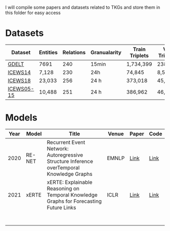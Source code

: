 I will compile some papers and datasets related to TKGs and store them in this folder for easy access

# Datasets

| Dataset                                                      | Entities | Relations | Granualarity | Train Triplets | Val. Triplets | Test Triplets |
| ------------------------------------------------------------ | -------- | --------- | ------------ | -------------- | ------------- | ------------- |
| [GDELT](https://drive.google.com/file/d/1yikfCUs1ALRa8g4fa06oi1lHJxPeNwoA/view) | 7691     | 240       | 15min        | 1,734,399      | 238,765       | 305,241       |
| [ICEWS14](https://drive.google.com/file/d/1v6SDvtR8ybqlyiH9OTlK0s3mdDOq-rTO/view) | 7,128    | 230       | 24h          | 74,845         | 8,514         | 7,371         |
| [ICEWS18](https://drive.google.com/file/d/1u0iJKOGzHvqLGJVT23MxcPlztxdvvTWh/view) | 23,033   | 256       | 24 h         | 373,018        | 45,995        | 49,545        |
| [ICEWS05-15](https://drive.google.com/file/d/1weZpSpxI94AI9pPkAzeR7hN5lWKVw_BL/view) | 10,488   | 251       | 24 h         | 386,962        | 46,092        | 46,275        |

# Models

| Year | Model  | Title                                                        | **Venue** | Paper                                                    | Code                                      |
| ---- | ------ | ------------------------------------------------------------ | --------- | -------------------------------------------------------- | ----------------------------------------- |
| 2020 | RE-NET | Recurrent Event Network: Autoregressive Structure Inference overTemporal Knowledge Graphs | EMNLP     | [Link](https://aclanthology.org/2020.emnlp-main.541.pdf) | [Link](https://github.com/INK-USC/RE-Net) |
| 2021 | xERTE  | xERTE: Explainable Reasoning on Temporal Knowledge Graphs for Forecasting Future Links  |     ICLR     |             [Link](https://arxiv.org/pdf/2012.15537)                               |      [Link](https://github.com/TemporalKGTeam/xERTE)                                     |
|      |        |                                                              |           |                                                          |                                           |
|      |        |                                                              |           |                                                          |                                           |
|      |        |                                                              |           |                                                          |                                           |
|      |        |                                                              |           |                                                          |                                           |
|      |        |                                                              |           |                                                          |                                           |
|      |        |                                                              |           |                                                          |                                           |
|      |        |                                                              |           |                                                          |                                           |

